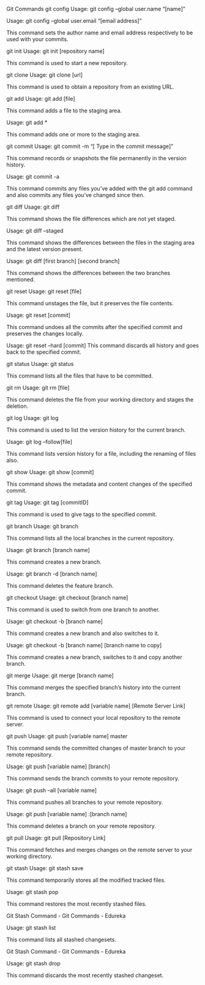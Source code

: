 Git Commands
git config
Usage: git config –global user.name “[name]”  

Usage: git config –global user.email “[email address]”  

This command sets the author name and email address respectively to be used with your commits.

git init
Usage: git init [repository name]

This command is used to start a new repository.


git clone
Usage: git clone [url]  

This command is used to obtain a repository from an existing URL.


git add
Usage: git add [file]  

This command adds a file to the staging area.


Usage: git add *  

This command adds one or more to the staging area.


git commit
Usage: git commit -m “[ Type in the commit message]”  

This command records or snapshots the file permanently in the version history.


Usage: git commit -a  

This command commits any files you’ve added with the git add command and also commits any files you’ve changed since then.


git diff
Usage: git diff  

This command shows the file differences which are not yet staged.


 Usage: git diff –staged 

This command shows the differences between the files in the staging area and the latest version present.


Usage: git diff [first branch] [second branch]  

This command shows the differences between the two branches mentioned.


git reset
Usage: git reset [file]  

This command unstages the file, but it preserves the file contents.


Usage: git reset [commit]  

This command undoes all the commits after the specified commit and preserves the changes locally.


Usage: git reset –hard [commit]  This command discards all history and goes back to the specified commit.


git status
Usage: git status  

This command lists all the files that have to be committed.


git rm
Usage: git rm [file]  

This command deletes the file from your working directory and stages the deletion.


git log
Usage: git log  

This command is used to list the version history for the current branch.


Usage: git log –follow[file]  

This command lists version history for a file, including the renaming of files also.


git show
Usage: git show [commit]  

This command shows the metadata and content changes of the specified commit.


git tag
Usage: git tag [commitID]  

This command is used to give tags to the specified commit.


git branch
Usage: git branch  

This command lists all the local branches in the current repository.


Usage: git branch [branch name]  

This command creates a new branch.


Usage: git branch -d [branch name]  

This command deletes the feature branch.


git checkout
Usage: git checkout [branch name]  

This command is used to switch from one branch to another.


Usage: git checkout -b [branch name]  

This command creates a new branch and also switches to it.


Usage: git checkout -b [branch name] [branch name to copy] 

This command creates a new branch, switches to it and copy another branch.


git merge
Usage: git merge [branch name]  

This command merges the specified branch’s history into the current branch.


git remote
Usage: git remote add [variable name] [Remote Server Link]  

This command is used to connect your local repository to the remote server.


git push
Usage: git push [variable name] master  

This command sends the committed changes of master branch to your remote repository.


Usage: git push [variable name] [branch]  

This command sends the branch commits to your remote repository.


Usage: git push –all [variable name]  

This command pushes all branches to your remote repository.


Usage: git push [variable name] :[branch name]  

This command deletes a branch on your remote repository.


git pull
Usage: git pull [Repository Link]  

This command fetches and merges changes on the remote server to your working directory.


git stash
Usage: git stash save  

This command temporarily stores all the modified tracked files.


Usage: git stash pop  

This command restores the most recently stashed files.

Git Stash Command - Git Commands - Edureka

Usage: git stash list  

This command lists all stashed changesets.

Git Stash Command - Git Commands - Edureka

Usage: git stash drop  

This command discards the most recently stashed changeset.
